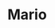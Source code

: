 ---
title: Mario
crosslinks:
- gaming
- nintendo
- casualnintendo
- GameXPlain
- fivenightsatfreddys
- unexpectedfactorial
- assholes
- retrogaming
- vexillology
- GamingLeaksAndRumours
- 143l5as
- free_karma
- thingsforants
- gamemusic
- 3dshacks
- MarioMaker
- hitmanimals
- titlegore
- drawing
---